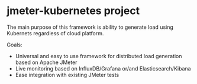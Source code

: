 # jmeter-kubernetes project

The main purpose of this framework is ability to generate load using Kubernets regardless of cloud platform. 

Goals:

  - Universal and easy to use framework for distributed load generation based on Apache JMeter
  - Live monitoring based on InfluxDB/Grafana or/and Elasticsearch/Kibana
  - Ease integration with existing JMeter tests 
